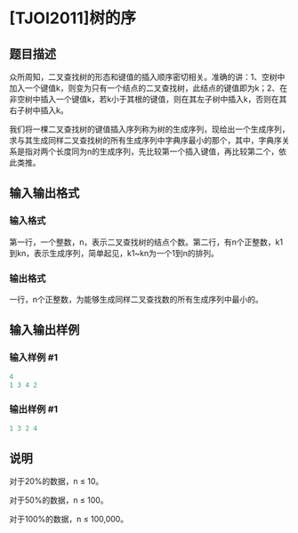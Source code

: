 # [TJOI2011]树的序

## 题目描述

众所周知，二叉查找树的形态和键值的插入顺序密切相关。准确的讲：1、空树中加入一个键值k，则变为只有一个结点的二叉查找树，此结点的键值即为k；2、在非空树中插入一个键值k，若k小于其根的键值，则在其左子树中插入k，否则在其右子树中插入k。

我们将一棵二叉查找树的键值插入序列称为树的生成序列，现给出一个生成序列，求与其生成同样二叉查找树的所有生成序列中字典序最小的那个，其中，字典序关系是指对两个长度同为n的生成序列，先比较第一个插入键值，再比较第二个，依此类推。

## 输入输出格式

### 输入格式

第一行，一个整数，n，表示二叉查找树的结点个数。第二行，有n个正整数，k1到kn，表示生成序列，简单起见，k1~kn为一个1到n的排列。

### 输出格式

一行，n个正整数，为能够生成同样二叉查找数的所有生成序列中最小的。

## 输入输出样例

### 输入样例 #1

```cpp
4
1 3 4 2

```
### 输出样例 #1

```cpp
1 3 2 4
```


## 说明

对于20%的数据，n ≤ 10。

对于50%的数据，n ≤ 100。

对于100%的数据，n ≤ 100,000。

